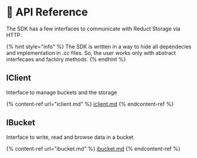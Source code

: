 # 📒 API Reference

The SDK has a few interfaces to communicate with Reduct Storage via HTTP.&#x20;

{% hint style="info" %}
The SDK is written in a way to hide all dependecies and implementation in .cc files. So, the user works only with abstract interfecaes and factory methods.&#x20;
{% endhint %}

## IClient

Interface to manage buckets and the storage

{% content-ref url="iclient.md" %}
[iclient.md](iclient.md)
{% endcontent-ref %}

## IBucket

Interface to write, read and browse data in a bucket

{% content-ref url="ibucket.md" %}
[ibucket.md](ibucket.md)
{% endcontent-ref %}
